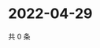 # 2022-04-29

共 0 条

<!-- BEGIN WEIBO -->
<!-- 最后更新时间 Fri Apr 29 2022 19:11:33 GMT+0800 (China Standard Time) -->

<!-- END WEIBO -->
